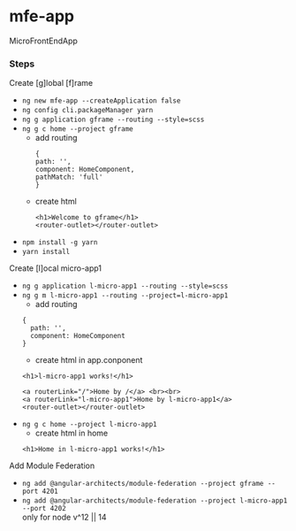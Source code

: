 # mfe-app

MicroFrontEndApp

### Steps

Create [g]lobal [f]rame

- `ng new mfe-app --createApplication false`
- `ng config cli.packageManager yarn`
- `ng g application gframe --routing --style=scss`
- `ng g c home --project gframe`
  - add routing
    ```
    {
    path: '',
    component: HomeComponent,
    pathMatch: 'full'
    }
    ```
  - create html
    ```angular2html
    <h1>Welcome to gframe</h1>
    <router-outlet></router-outlet>
    ```
- `npm install -g yarn`
- `yarn install`

Create [l]ocal micro-app1

- `ng g application l-micro-app1 --routing --style=scss`
- `ng g m l-micro-app1 --routing --project=l-micro-app1`
  - add routing 
  ```
  {
    path: '',
    component: HomeComponent
  }
  ```
  - create html in app.conponent
  ```angular2html
  <h1>l-micro-app1 works!</h1>
  
  <a routerLink="/">Home by /</a> <br><br>
  <a routerLink="l-micro-app1">Home by l-micro-app1</a>
  <router-outlet></router-outlet>
  ```
- `ng g c home --project l-micro-app1`
  - create html in home
  ```angular2html
  <h1>Home in l-micro-app1 works!</h1>
  ```

Add Module Federation

- `ng add @angular-architects/module-federation --project gframe --port 4201` 
- `ng add @angular-architects/module-federation --project l-micro-app1 --port 4202`   
  only for node v^12 || 14
  
